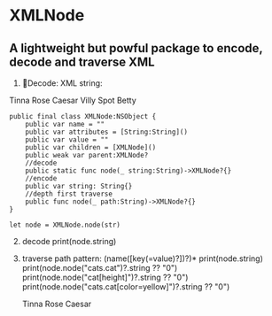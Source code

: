 # XMLNode
## A lightweight but powful package to encode, decode and traverse XML
1. Decode:
XML string:
<animals>
<cats>
<cat age="2" color="lightgray">Tinna</cat>
<cat height="15" color="darkgray">Rose</cat>
<cat weight="2.4" color="yellow">Caesar</cat>
</cats>
<dogs>
<dog age="4" color="brown">Villy</dog>
<dog height="46" color="white">Spot</dog>
<dog weight="18" color="yellow">Betty</dog>
</dogs>
</animals>

    public final class XMLNode:NSObject {
        public var name = ""
        public var attributes = [String:String]()
        public var value = ""
        public var children = [XMLNode]()
        public weak var parent:XMLNode?
        //decode
        public static func node(_ string:String)->XMLNode?{}
        //encode
        public var string: String{}
        //depth first traverse
        public func node(_ path:String)->XMLNode?{}
    }
    
    let node = XMLNode.node(str)
    
2. decode
    print(node.string)
3. traverse
path pattern:
(name([key(=value)?])?)*
print(node.string)
print(node.node("cats.cat")?.string ?? "0")
print(node.node("cat[height]")?.string ?? "0")
print(node.node("cats.cat[color=yellow]")?.string ?? "0")
    
    <cat age="2" color="lightgray">Tinna</cat>
    <cat height="15" color="darkgray">Rose</cat>
    <cat weight="2.4" color="yellow">Caesar</cat>
